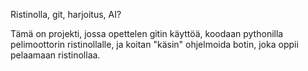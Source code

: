 Ristinolla, git, harjoitus, AI?

Tämä on projekti, jossa opettelen gitin käyttöä, koodaan pythonilla pelimoottorin ristinollalle, ja koitan "käsin" ohjelmoida botin, joka oppii pelaamaan ristinollaa.
